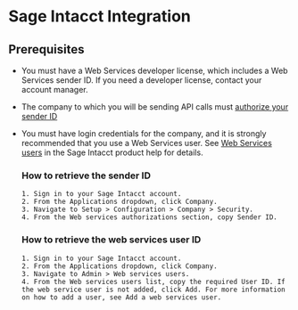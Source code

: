 
# Sage Intacct Integration

## Prerequisites

- You must have a Web Services developer license, which includes a Web Services sender ID. If you need a developer license, contact your account manager.

- The company to which you will be sending API calls must [authorize your sender ID](https://developer.intacct.com/support/faq/#why-am-i-getting-an-error-about-an-invalid-web-services-authorization)

- You must have login credentials for the company, and it is strongly recommended that you use a Web Services user. See [Web Services users](https://www.intacct.com/ia/docs/en_US/help_action/Default.htm?_gl=1*1c0rrsj*_ga*MzU5OTg2NjkuMTcxMTU0MDE0OA..*_ga_HECRWGTVW8*MTcxMTk3NTQ3MC45LjEuMTcxMTk3NzExNC4wLjAuMA..#cshid=Web_services_users) in the Sage Intacct product help for details.


  ### How to retrieve the sender ID
      1. Sign in to your Sage Intacct account.
      2. From the Applications dropdown, click Company.
      3. Navigate to Setup > Configuration > Company > Security.
      4. From the Web services authorizations section, copy Sender ID.

  ### How to retrieve the web services user ID
      1. Sign in to your Sage Intacct account.
      2. From the Applications dropdown, click Company.
      3. Navigate to Admin > Web services users.
      4. From the Web services users list, copy the required User ID. If the web service user is not added, click Add. For more information on how to add a user, see Add a web services user.

